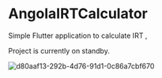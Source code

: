 # AngolaIRTCalculator

Simple Flutter application to calculate IRT ,

Project is currently on standby.

![d80aaf13-292b-4d76-91d1-0c86a7cbf670](https://user-images.githubusercontent.com/63568070/179427269-c88a6844-a9e2-4948-b5c0-39f5c24f4cc3.jpg)
